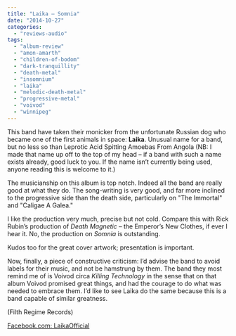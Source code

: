 ```yaml
---
title: "Laika – Somnia"
date: "2014-10-27"
categories: 
  - "reviews-audio"
tags: 
  - "album-review"
  - "amon-amarth"
  - "children-of-bodom"
  - "dark-tranquillity"
  - "death-metal"
  - "insomnium"
  - "laika"
  - "melodic-death-metal"
  - "progressive-metal"
  - "voivod"
  - "winnipeg"
---
```


This band have taken their monicker from the unfortunate Russian dog who became one of the first animals in space: **Laika**. Unusual name for a band, but no less so than Leprotic Acid Spitting Amoebas From Angola (NB: I made that name up off to the top of my head – if a band with such a name exists already, good luck to you. If the name isn’t currently being used, anyone reading this is welcome to it.)

The musicianship on this album is top notch. Indeed all the band are really good at what they do. The song-writing is very good, and far more inclined to the progressive side than the death side, particularly on "The Immortal" and "Caligae A Galea."

I like the production very much, precise but not cold. Compare this with Rick Rubin’s production of _Death Magnetic –_ the Emperor’s New Clothes, if ever I hear it. No, the production on _Somnia_ is outstanding.

Kudos too for the great cover artwork; presentation is important.

Now, finally, a piece of constructive criticism: I’d advise the band to avoid labels for their music, and not be hamstrung by them. The band they most remind me of is Voivod circa _Killing Technology_ in the sense that on that album Voivod promised great things, and had the courage to do what was needed to embrace them. I’d like to see Laika do the same because this is a band capable of similar greatness.

(Filth Regime Records)

[Facebook.com: LaikaOfficial](https://www.facebook.com/LaikaOfficial)
